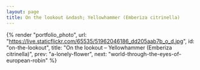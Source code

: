```yaml
---
layout: page
title: On the lookout &ndash; Yellowhammer (Emberiza citrinella)
---
```


{% render "portfolio_photo", url: "https://live.staticflickr.com/65535/51962046186_dd205aab7b_o_d.jpg",
   id: "on-the-lookout",
   title: "On the lookout &ndash; Yellowhammer (Emberiza citrinella)",
   prev: "a-lonely-flower",
   next: "world-through-the-eyes-of-european-robin" %}
